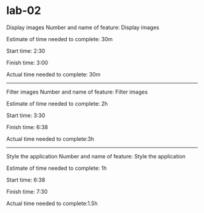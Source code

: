 # lab-02

Display images
Number and name of feature: Display images

Estimate of time needed to complete: 30m 

Start time: 2:30

Finish time: 3:00

Actual time needed to complete: 30m

________________________________________________

Filter images
Number and name of feature: Filter images

Estimate of time needed to complete: 2h 

Start time: 3:30

Finish time: 6:38

Actual time needed to complete:3h

________________________________________________

Style the application
Number and name of feature: Style the application

Estimate of time needed to complete: 1h

Start time: 6:38

Finish time: 7:30

Actual time needed to complete:1.5h